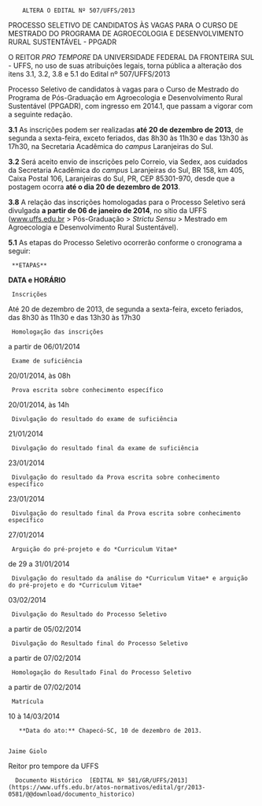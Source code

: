         ALTERA O EDITAL Nº 507/UFFS/2013  

PROCESSO SELETIVO DE CANDIDATOS ÀS VAGAS PARA O CURSO DE MESTRADO DO PROGRAMA DE AGROECOLOGIA E DESENVOLVIMENTO RURAL SUSTENTÁVEL - PPGADR

 O REITOR *PRO TEMPORE* DA UNIVERSIDADE FEDERAL DA FRONTEIRA SUL - UFFS, no uso de suas atribuições legais, torna pública a alteração dos itens 3.1, 3.2, 3.8 e 5.1 do Edital nº 507/UFFS/2013

 Processo Seletivo de candidatos à vagas para o Curso de Mestrado do Programa de Pós-Graduação em Agroecologia e Desenvolvimento Rural Sustentável (PPGADR), com ingresso em 2014.1, que passam a vigorar com a seguinte redação.

 **3.1** As inscrições podem ser realizadas **até 20 de dezembro de 2013**, de segunda a sexta-feira, exceto feriados, das 8h30 às 11h30 e das 13h30 às 17h30, na Secretaria Acadêmica do *campus* Laranjeiras do Sul.

 **3.2** Será aceito envio de inscrições pelo Correio, via Sedex, aos cuidados da Secretaria Acadêmica do *campus* Laranjeiras do Sul, BR 158, km 405, Caixa Postal 106, Laranjeiras do Sul, PR, CEP 85301-970, desde que a postagem ocorra **até o dia 20 de dezembro de 2013**.

 **3.8** A relação das inscrições homologadas para o Processo Seletivo será divulgada **a partir de 06 de janeiro de 2014**, no sítio da UFFS (www.uffs.edu.br > Pós-Graduação > *Strictu Sensu* > Mestrado em Agroecologia e Desenvolvimento Rural Sustentável).

 **5.1** As etapas do Processo Seletivo ocorrerão conforme o cronograma a seguir:

     **ETAPAS**

   **DATA e HORÁRIO** 

     Inscrições

   Até 20 de dezembro de 2013, de segunda a sexta-feira, exceto feriados, das 8h30 às 11h30 e das 13h30 às 17h30

     Homologação das inscrições

   a partir de 06/01/2014

     Exame de suficiência

   20/01/2014, às 08h

     Prova escrita sobre conhecimento específico

   20/01/2014, às 14h

     Divulgação do resultado do exame de suficiência

   21/01/2014 

     Divulgação do resultado final da exame de suficiência

   23/01/2014

     Divulgação do resultado da Prova escrita sobre conhecimento específico 

   23/01/2014

     Divulgação do resultado final da Prova escrita sobre conhecimento específico

   27/01/2014

     Arguição do pré-projeto e do *Curriculum Vitae*

   de 29 a 31/01/2014

     Divulgação do resultado da análise do *Curriculum Vitae* e arguição do pré-projeto e do *Curriculum Vitae*

   03/02/2014

     Divulgação do Resultado do Processo Seletivo

   a partir de 05/02/2014

     Divulgação do Resultado final do Processo Seletivo

   a partir de 07/02/2014

     Homologação do Resultado Final do Processo Seletivo

   a partir de 07/02/2014

     Matrícula

   10 à 14/03/2014

       **Data do ato:** Chapecó-SC, 10 de dezembro de 2013.   
 

    Jaime Giolo   
 Reitor pro tempore da UFFS 

      Documento Histórico  [EDITAL Nº 581/GR/UFFS/2013](https://www.uffs.edu.br/atos-normativos/edital/gr/2013-0581/@@download/documento_historico)     
      